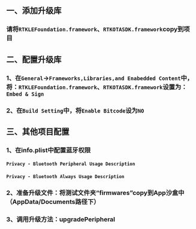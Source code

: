 ## 一、添加升级库
### 请将`RTKLEFoundation.framework`、`RTKOTASDK.framework`copy到项目
## 二、配置升级库
### 1、在`General`->`Frameworks,Libraries,and Enabedded Content`中，将：`RTKLEFoundation.framework`、`RTKOTASDK.framework`设置为：`Embed & Sign`
### 2、在`Build Setting`中，将`Enable Bitcode`设为`NO`
## 三、其他项目配置
### 1、在info.plist中配置蓝牙权限
#### `Privacy - Bluetooth Peripheral Usage Description`
#### `Privacy - Bluetooth Always Usage Description`
### 2、准备升级文件：将测试文件夹“firmwares”copy到App沙盒中（AppData/Documents路径下）
### 3、调用升级方法：upgradePeripheral
